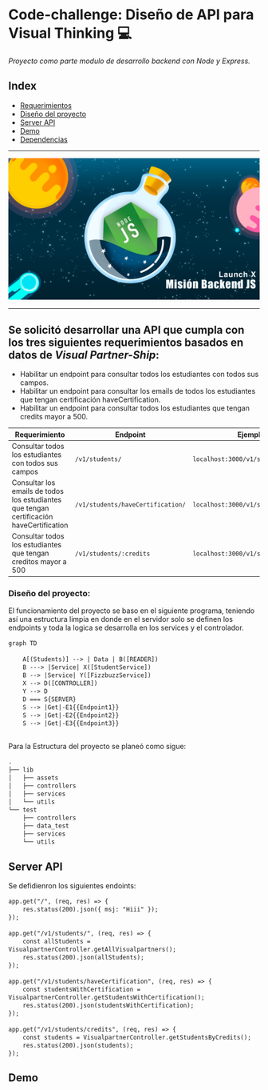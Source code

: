 # Code-challenge: Diseño de API para Visual Thinking 💻

*Proyecto como parte modulo de desarrollo backend con Node y Express.*
<br>


## Index

* [Requerimientos](#1)
* [Diseño del proyecto](#diseño-del-proyecto)
* [Server API](#server-api)
* [Demo]()
* [Dependencias]()
---

<img id="test" src="./lib/assets/cover.png">

---
 ## <a id="1">Se solicitó desarrollar una API que cumpla con los tres siguientes requerimientos basados en datos de *Visual Partner-Ship*: </a>

* Habilitar un endpoint para consultar todos los estudiantes con todos sus campos.
* Habilitar un endpoint para consultar los emails de todos los estudiantes que tengan certificación haveCertification.
* Habilitar un endpoint para consultar todos los estudiantes que tengan credits mayor a 500.

| Requerimiento     | Endpoint    | Ejemplo de Request |
|-------------------|-------------|---------|
|Consultar todos los estudiantes con todos sus campos| `/v1/students/`|`localhost:3000/v1/students`|
|Consultar los emails de todos los estudiantes que tengan certificación haveCertification| `/v1/students/haveCertification/`|`localhost:3000/v1/students/haveCertification`|
|Consultar todos los estudiantes que tengan creditos mayor a 500|`/v1/students/:credits`|`localhost:3000/v1/students/credits`|


### Diseño del proyecto:

El funcionamiento del proyecto se baso en el siguiente programa, teniendo así una estructura limpia en donde en el servidor solo se definen los endpoints y toda la logica se desarrolla en los services y el controlador.

```mermaid
graph TD
    
    A[(Students)] --> | Data | B([READER])
    B ---> |Service| X([StudentService]) 
    B --> |Service| Y([FizzbuzzService])
    X --> D([CONTROLLER])
    Y --> D
    D === S{SERVER}
    S --> |Get|-E1{{Endpoint1}}
    S --> |Get|-E2{{Endpoint2}}
    S --> |Get|-E3{{Endpoint3}}
 
```

Para la Estructura del proyecto se planeó como sigue:
```
.
├── lib
│   ├── assets
│   ├── controllers
│   ├── services
│   └── utils
└── test
    ├── controllers
    ├── data_test
    ├── services
    └── utils
```

## Server API
Se defidienron los siguientes endoints:
```JS
app.get("/", (req, res) => {
    res.status(200).json({ msj: "Hiii" });
});

app.get("/v1/students/", (req, res) => {
    const allStudents = VisualpartnerController.getAllVisualpartners();
    res.status(200).json(allStudents);
});

app.get("/v1/students/haveCertification", (req, res) => {
    const studentsWithCertification = VisualpartnerController.getStudentsWithCertification();
    res.status(200).json(studentsWithCertification);
});

app.get("/v1/students/credits", (req, res) => {
    const students = VisualpartnerController.getStudentsByCredits();
    res.status(200).json(students);
});
```

## Demo





















